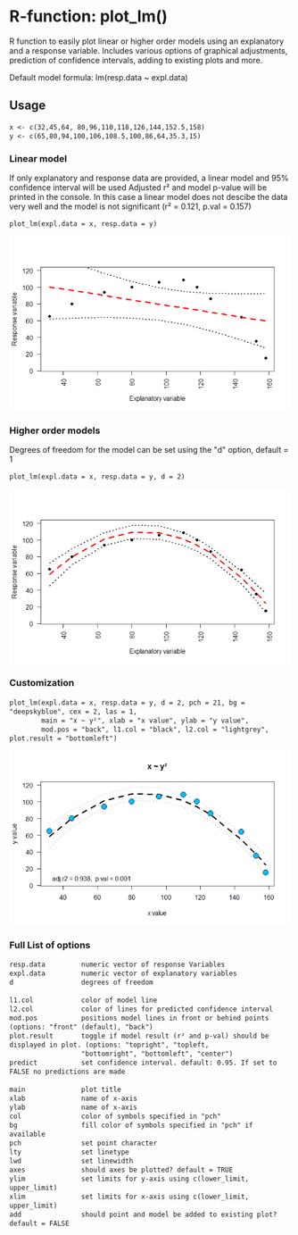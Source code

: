 # R-function: plot_lm()
R function to easily plot linear or higher order models using an explanatory and a response variable.
Includes various options of graphical adjustments, prediction of confidence intervals, adding to existing plots and more. 

Default model formula: lm(resp.data ~ expl.data)
## Usage
```
x <- c(32,45,64, 80,96,110,118,126,144,152.5,158)
y <- c(65,80,94,100,106,108.5,100,86,64,35.3,15)
```
### Linear model
If only explanatory and response data are provided, a linear model and 95% confidence interval will be used
Adjusted r² and model p-value will be printed in the console. In this case a linear model does not descibe the data very well and the model is not significant (r² = 0.121, p.val = 0.157)   
```
plot_lm(expl.data = x, resp.data = y)
```
![](images/Mod_d1.png)


### Higher order models
Degrees of freedom for the model can be set using the "d" option, default = 1
```
plot_lm(expl.data = x, resp.data = y, d = 2)
```
![](images/Mod_d2.png)


### Customization
```
plot_lm(expl.data = x, resp.data = y, d = 2, pch = 21, bg = "deepskyblue", cex = 2, las = 1,
        main = "x ~ y²", xlab = "x value", ylab = "y value",
        mod.pos = "back", l1.col = "black", l2.col = "lightgrey", plot.result = "bottomleft")
```
![](images/Mod_full.png)
### Full List of options
```
resp.data         numeric vector of response Variables 
expl.data         numeric vector of explanatory variables
d                 degrees of freedom  

l1.col            color of model line 
l2.col            color of lines for predicted confidence interval
mod.pos           positions model lines in front or behind points (options: "front" (default), "back")
plot.result       toggle if model result (r² and p-val) should be displayed in plot. (options: "topright", "topleft,
                  "bottomright", "bottomleft", "center")
predict           set confidence interval. default: 0.95. If set to FALSE no predictions are made

main              plot title
xlab              name of x-axis
ylab              name of x-axis
col               color of symbols specified in "pch"
bg                fill color of symbols specified in "pch" if available 
pch               set point character         
lty               set linetype
lwd               set linewidth
axes              should axes be plotted? default = TRUE
ylim              set limits for y-axis using c(lower_limit, upper_limit)
xlim              set limits for x-axis using c(lower_limit, upper_limit)
add               should point and model be added to existing plot? default = FALSE
```
